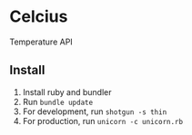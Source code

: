 # Celcius
Temperature API

## Install
1. Install ruby and bundler
2. Run `bundle update`
3. For development, run `shotgun -s thin`
4. For production, run `unicorn -c unicorn.rb`

